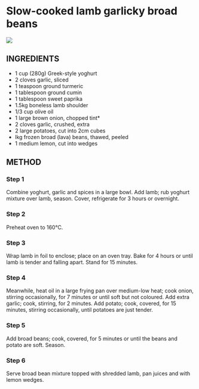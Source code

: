 # Slow-cooked lamb garlicky broad beans
![](https://user-images.githubusercontent.com/658935/37236747-051b1896-245f-11e8-8da6-07f995c7af62.jpg)
## INGREDIENTS 
* 1 cup (280g) Greek-style yoghurt 
* 2 cloves garlic, sliced 
* 1 teaspoon ground turmeric 
* 1 tablespoon ground cumin 
* 1 tablespoon sweet paprika 
* 1.5kg boneless lamb shoulder
* 1/3 cup olive oil 
* 1 large brown onion, chopped tint* 
* 2 cloves garlic, crushed, extra 
* 2 large potatoes, cut into 2cm cubes 
* lkg frozen broad (lava) beans, thawed, peeled 
* 1 medium lemon, cut into wedges 
## METHOD 
### Step 1 
Combine yoghurt, garlic and spices in a large bowl. Add lamb; rub yoghurt mixture over lamb, season. Cover, refrigerate for 3 hours or overnight. 
### Step 2 
Preheat oven to 160°C. 
### Step 3 
Wrap lamb in foil to enclose; place on an oven tray. Bake for 4 hours or until lamb is tender and falling apart. Stand for 15 minutes. 
### Step 4 
Meanwhile, heat oil in a large frying pan over medium-low heat; cook onion, stirring occasionally, for 7 minutes or until soft but not coloured. Add extra garlic; cook, stirring, for 2 minutes. Add potato; cook, covered, for 15 minutes, stirring occasionally, until potatoes are just tender. 
### Step 5 
Add broad beans; cook, covered, for 5 minutes or until the beans and potato are soft. Season. 
### Step 6 
Serve broad bean mixture topped with shredded lamb, 
pan juices and with lemon wedges. 
